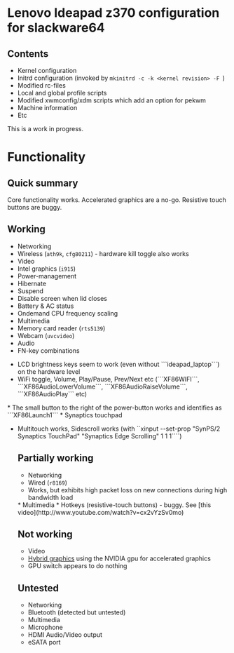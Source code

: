 Lenovo Ideapad z370 configuration for slackware64
=================================================

Contents
--------
* Kernel configuration
* Initrd configuration (invoked by ```mkinitrd -c -k <kernel revision> -F ```)
* Modified rc-files
* Local and global profile scripts
* Modified xwmconfig/xdm scripts which add an option for pekwm
* Machine information
* Etc

This is a work in progress.

Functionality
=============
Quick summary
-------------
Core functionality works. Accelerated graphics are a no-go. Resistive touch buttons are buggy.

Working
-------
* Networking
 * Wireless (```ath9k```, ```cfg80211```) - hardware kill toggle also works
* Video
 * Intel graphics (```i915```)
* Power-management
 * Hibernate
 * Suspend
 * Disable screen when lid closes
 * Battery & AC status
 * Ondemand CPU frequency scaling
* Multimedia
 * Memory card reader (```rts5139```)
 * Webcam (```uvcvideo```)
 * Audio
 * FN-key combinations
<ul><li>LCD brightness keys seem to work (even without ```ideapad_laptop```) on the hardware level
<li>WiFi toggle, Volume, Play/Pause, Prev/Next etc (```XF86WIFI```, ```XF86AudioLowerVolume```, ```XF86AudioRaiseVolume```, ```XF86AudioPlay``` etc)</li></ul>
 * The small button to the right of the power-button works and identifies as ```XF86Launch1```
 * Synaptics touchpad
<ul><li>Multitouch works, Sidescroll works (with ``xinput --set-prop "SynPS/2 Synaptics TouchPad" "Synaptics Edge Scrolling" 1 1 1````)

Partially working
-----------------
* Networking
 * Wired (```r8169```)
<ul><li>Works, but exhibits high packet loss on new connections during high bandwidth load</li></ul>
* Multimedia
 * Hotkeys (resistive-touch buttons) - buggy. See [this video](http://www.youtube.com/watch?v=cx2vYzSv0mo)

Not working
-----------
* Video
 * [Hybrid graphics](http://linux-hybrid-graphics.blogspot.com) using the NVIDIA gpu for accelerated graphics
<ul><li>GPU switch appears to do nothing</li></ul>

Untested
--------
* Networking
 * Bluetooth (detected but untested)
* Multimedia
 * Microphone
 * HDMI Audio/Video output
 * eSATA port

